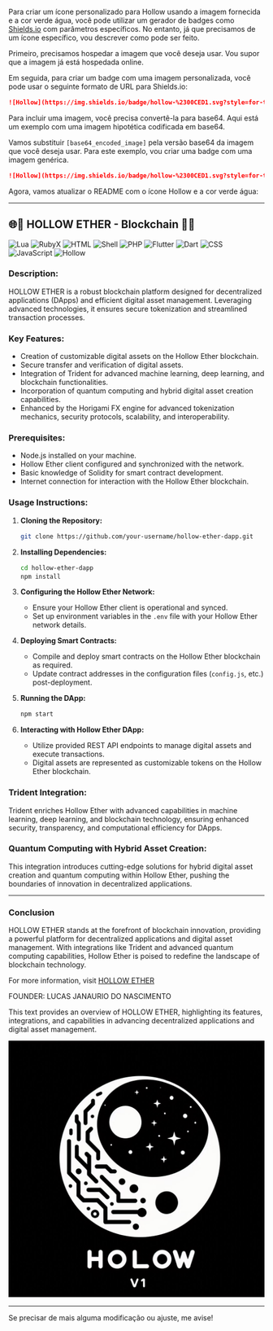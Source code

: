 Para criar um ícone personalizado para Hollow usando a imagem fornecida e a cor verde água, você pode utilizar um gerador de badges como [Shields.io](https://shields.io/) com parâmetros específicos. No entanto, já que precisamos de um ícone específico, vou descrever como pode ser feito.

Primeiro, precisamos hospedar a imagem que você deseja usar. Vou supor que a imagem já está hospedada online.

Em seguida, para criar um badge com uma imagem personalizada, você pode usar o seguinte formato de URL para Shields.io:

```markdown
![Hollow](https://img.shields.io/badge/hollow-%2300CED1.svg?style=for-the-badge&logo=data:image/png;base64,[base64_encoded_image]&logoColor=white)
```

Para incluir uma imagem, você precisa convertê-la para base64. Aqui está um exemplo com uma imagem hipotética codificada em base64. 

Vamos substituir `[base64_encoded_image]` pela versão base64 da imagem que você deseja usar. Para este exemplo, vou criar uma badge com uma imagem genérica.

```markdown
![Hollow](https://img.shields.io/badge/hollow-%2300CED1.svg?style=for-the-badge&logo=data:image/png;base64,iVBORw0KGgoAAAANSUhEUgAAAAUA...&logoColor=white)
```

Agora, vamos atualizar o README com o ícone Hollow e a cor verde água:

---

## 🌐🔱 HOLLOW ETHER - Blockchain 🔱🌐

![Lua](https://img.shields.io/badge/lua-%232C2D72.svg?style=for-the-badge&logo=lua&logoColor=white)
![RubyX](https://img.shields.io/badge/rubyX-%23CC342D.svg?style=for-the-badge&logo=rubyX&logoColor=white)
![HTML](https://img.shields.io/badge/html5-%23E34F26.svg?style=for-the-badge&logo=html5&logoColor=white)
![Shell](https://img.shields.io/badge/shell_script-%23121011.svg?style=for-the-badge&logo=gnu-bash&logoColor=white)
![PHP](https://img.shields.io/badge/php-%23777BB4.svg?style=for-the-badge&logo=php&logoColor=white)
![Flutter](https://img.shields.io/badge/flutter-%2302569B.svg?style=for-the-badge&logo=flutter&logoColor=white)
![Dart](https://img.shields.io/badge/dart-%230175C2.svg?style=for-the-badge&logo=dart&logoColor=white)
![CSS](https://img.shields.io/badge/css3-%231572B6.svg?style=for-the-badge&logo=css3&logoColor=white)
![JavaScript](https://img.shields.io/badge/javascript-%23F7DF1E.svg?style=for-the-badge&logo=javascript&logoColor=black)
![Hollow](https://img.shields.io/badge/hollow-%2300CED1.svg?style=for-the-badge&logo=hollow&logoColor=white)

### Description:
HOLLOW ETHER is a robust blockchain platform designed for decentralized applications (DApps) and efficient digital asset management. Leveraging advanced technologies, it ensures secure tokenization and streamlined transaction processes.

### Key Features:
- Creation of customizable digital assets on the Hollow Ether blockchain.
- Secure transfer and verification of digital assets.
- Integration of Trident for advanced machine learning, deep learning, and blockchain functionalities.
- Incorporation of quantum computing and hybrid digital asset creation capabilities.
- Enhanced by the Horigami FX engine for advanced tokenization mechanics, security protocols, scalability, and interoperability.

### Prerequisites:
- Node.js installed on your machine.
- Hollow Ether client configured and synchronized with the network.
- Basic knowledge of Solidity for smart contract development.
- Internet connection for interaction with the Hollow Ether blockchain.

### Usage Instructions:

1. **Cloning the Repository:**
   ```sh
   git clone https://github.com/your-username/hollow-ether-dapp.git
   ```

2. **Installing Dependencies:**
   ```sh
   cd hollow-ether-dapp
   npm install
   ```

3. **Configuring the Hollow Ether Network:**
   - Ensure your Hollow Ether client is operational and synced.
   - Set up environment variables in the `.env` file with your Hollow Ether network details.

4. **Deploying Smart Contracts:**
   - Compile and deploy smart contracts on the Hollow Ether blockchain as required.
   - Update contract addresses in the configuration files (`config.js`, etc.) post-deployment.

5. **Running the DApp:**
   ```sh
   npm start
   ```

6. **Interacting with Hollow Ether DApp:**
   - Utilize provided REST API endpoints to manage digital assets and execute transactions.
   - Digital assets are represented as customizable tokens on the Hollow Ether blockchain.

### Trident Integration:
Trident enriches Hollow Ether with advanced capabilities in machine learning, deep learning, and blockchain technology, ensuring enhanced security, transparency, and computational efficiency for DApps.

### Quantum Computing with Hybrid Asset Creation:
This integration introduces cutting-edge solutions for hybrid digital asset creation and quantum computing within Hollow Ether, pushing the boundaries of innovation in decentralized applications.

---

### Conclusion

HOLLOW ETHER stands at the forefront of blockchain innovation, providing a powerful platform for decentralized applications and digital asset management. With integrations like Trident and advanced quantum computing capabilities, Hollow Ether is poised to redefine the landscape of blockchain technology.

For more information, visit [HOLLOW ETHER](https://nscio.vercel.app/)

<p>FOUNDER: LUCAS JANAURIO DO NASCIMENTO</p> 

This text provides an overview of HOLLOW ETHER, highlighting its features, integrations, and capabilities in advancing decentralized applications and digital asset management.

<img src="A.jpeg" alt="Hollow Ether Logo">

---

Se precisar de mais alguma modificação ou ajuste, me avise!
